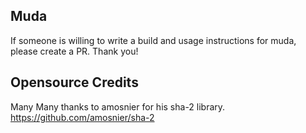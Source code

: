 ## Muda

If someone is willing to write a build and usage instructions for muda, please create a PR. Thank you!

## Opensource Credits
Many Many thanks to amosnier for his sha-2 library. https://github.com/amosnier/sha-2